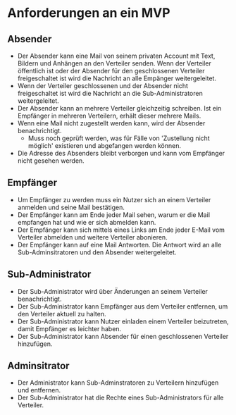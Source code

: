 # Anforderungen an ein MVP

## Absender

* Der Absender kann eine Mail von seinem privaten Account mit Text, Bildern und Anhängen an den Verteiler senden. Wenn der Verteiler öffentlich ist oder der Absender für den geschlossenen Verteiler freigeschaltet ist wird die Nachricht an alle Empänger weitergeleitet.
* Wenn der Verteiler geschlossenen und der Absender nicht freigeschaltet ist wird die Nachricht an die Sub-Administratoren weitergeleitet.
* Der Absender kann an mehrere Verteiler gleichzeitig schreiben. Ist ein Empfänger in mehreren Verteilern, erhält dieser mehrere Mails.
* Wenn eine Mail nicht zugestellt werden kann, wird der Absender benachrichtigt.
  * Muss noch geprüft werden, was für Fälle von 'Zustellung nicht möglich' existieren und abgefangen werden können.
* Die Adresse des Absenders bleibt verborgen und kann vom Empfänger nicht gesehen werden.

## Empfänger

* Um Empfänger zu werden muss ein Nutzer sich an einem Verteiler anmelden und seine Mail bestätigen.
* Der Empfänger kann am Ende jeder Mail sehen, warum er die Mail empfangen hat und wie er sich abmelden kann.
* Der Empfänger kann sich mittels eines Links am Ende jeder E-Mail vom Verteiler abmelden und weitere Verteiler abonieren.
* Der Empfänger kann auf eine Mail Antworten. Die Antwort wird an alle Sub-Adminsitratoren und den Absender weitergeleitet.

## Sub-Administrator

* Der Sub-Administrator wird über Änderungen an seinem Verteiler benachrichtigt.
* Der Sub-Administrator kann Empfänger aus dem Verteiler entfernen, um den Verteiler aktuell zu halten.
* Der Sub-Administrator kann Nutzer einladen einem Verteiler beizutreten, damit Empfänger es leichter haben.
* Der Sub-Administrator kann Absender für einen geschlossenen Verteiler hinzufügen.

## Adminsitrator

* Der Administrator kann Sub-Adminstratoren zu Verteilern hinzufügen und entfernen.
* Der Sub-Administrator hat die Rechte eines Sub-Administrators für alle Verteiler.
